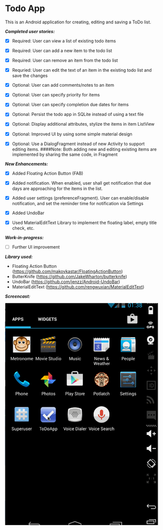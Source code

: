 Todo App
=============

This is an Android application for creating, editing and saving a ToDo list.

**_Completed user stories:_**

- [x] Required: User can view a list of existing todo items
- [x] Required: User can add a new item to the todo list
- [x] Required: User can remove an item from the todo list 
- [x] Requried: User can edit the text of an item in the existing todo list and save the changes
- [x] Optional: User can add comments/notes to an item
- [x] Optional: User can specify priority for items
- [x] Optional: User can specify completion due dates for items 
- [x] Optional: Persist the todo app in SQLite instead of using a text file
- [x] Optional: Display additional attributes, stylize the items in item ListView
- [x] Optional: Improved UI by using some simple material design
- [x] Optional: Use a DialogFragment instead of new Activity to support editing items.
####Note:
Both adding new and editing existing items are implemented by sharing the same code, in Fragment
	


**_New Enhancements:_**

- [x] Added Floating Action Button (FAB)
- [x] Added notification. When enabled, user shall get notification that due days are approaching for the items in the list.
- [x] Added user settings (preferenceFragment). User can enable/disable notification, and set the reminder time for notification via Settings
- [x] Added UndoBar
- [x] Used MaterialEditText Library to implement the floating label, empty title check, etc.


**_Work-in-progress:_**

- [ ] Further UI improvement


**_Library used:_**

- Floating Action Button (https://github.com/makovkastar/FloatingActionButton)
- ButterKnife (https://github.com/JakeWharton/butterknife)
- UndoBar (https://github.com/jenzz/Android-UndoBar)
- MaterialEditText (https://github.com/rengwuxian/MaterialEditText)



**_Screencast:_**

![screenshot](https://github.com/fengsterooni/todoapp/blob/master/todoapp.gif)
